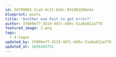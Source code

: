 ```yaml
---
id: 3d709065-2ca5-4c31-bd2c-841481b96e4e
blueprint: posts
title: 'Another one Post to get error?'
author: 3f009ef7-3519-487c-b09c-51a8a812a770
featured_image: 2.png
tags:
  - 4-tagas
updated_by: 3f009ef7-3519-487c-b09c-51a8a812a770
updated_at: 1656345752
---
```

